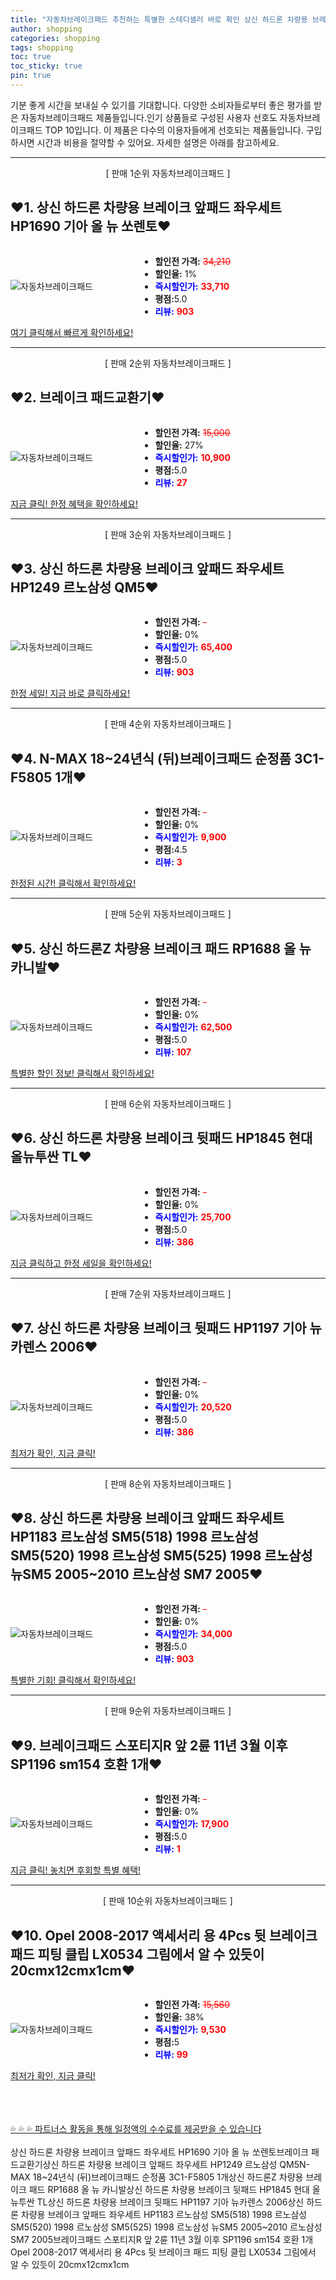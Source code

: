 ```yaml
---
title: "자동차브레이크패드 추천하는 특별한 스테디셀러 바로 확인 상신 하드론 차량용 브레이크 앞패드"
author: shopping
categories: shopping
tags: shopping
toc: true
toc_sticky: true
pin: true
---
```

기분 좋게 시간을 보내실 수 있기를 기대합니다. 다양한 소비자들로부터 좋은 평가를 받은 자동차브레이크패드 제품들입니다.인기 상품들로 구성된 사용자 선호도 자동차브레이크패드 TOP 10입니다. 이 제품은 다수의 이용자들에게 선호되는 제품들입니다. 구입하시면 시간과 비용을 절약할 수 있어요. 자세한 설명은 아래를 참고하세요.

---
<p class="toplist" style="margin: 0 auto; display: block; width: fit-content;">[ 판매 1순위 자동차브레이크패드 ]</p>

<h2><strong>❤️1. 상신 하드론 차량용 브레이크 앞패드 좌우세트 HP1690 기아 올 뉴 쏘렌토❤️</strong></h2>

<div style="display: flex; align-items: center;">
    <div style="flex: 0.4;">
        <img src="https://thumbnail7.coupangcdn.com/thumbnails/remote/230x230ex/image/retail/images/2021/04/07/16/6/3ab7d278-5d15-41da-ad17-7a183c8fc261.jpg" alt="자동차브레이크패드" style="max-width: 100%;">
    </div>
    <div style="flex: 0.6; margin-left: 10px;">
        <ul>
            <li><strong>할인전 가격:</strong> <del style="color: red;">34,210</del></li>
            <li><strong>할인율:</strong> 1%</li>
            <li><span style='color:blue'><strong>즉시할인가:</strong></span> <span style='color:red'><strong>33,710</strong></span></li>
            <li><strong>평점:</strong>5.0</li>
            <li><span style='color:blue'><strong>리뷰:</strong></span> <span style='color:red'><strong>903</strong></span></li>
        </ul>
    </div>
</div>
<div class="center">
    <a href="https://selin100587001.github.io?lptag=AF9450613&subid=githubio&pageKey=5308319991&traceid=V0-153&itemId=7682549059&vendorItemId=74972862657" class="myButton">
        여기 클릭해서 빠르게 확인하세요!
    </a>
</div>


---
<p class="toplist" style="margin: 0 auto; display: block; width: fit-content;">[ 판매 2순위 자동차브레이크패드 ]</p>

<h2><strong>❤️2. 브레이크 패드교환기❤️</strong></h2>

<div style="display: flex; align-items: center;">
    <div style="flex: 0.4;">
        <img src="https://thumbnail10.coupangcdn.com/thumbnails/remote/230x230ex/image/vendor_inventory/f9fb/ed6a8558f8684339e4a7d22e75330a198748e86bd9162b1ee0695014d2a2.png" alt="자동차브레이크패드" style="max-width: 100%;">
    </div>
    <div style="flex: 0.6; margin-left: 10px;">
        <ul>
            <li><strong>할인전 가격:</strong> <del style="color: red;">15,000</del></li>
            <li><strong>할인율:</strong> 27%</li>
            <li><span style='color:blue'><strong>즉시할인가:</strong></span> <span style='color:red'><strong>10,900</strong></span></li>
            <li><strong>평점:</strong>5.0</li>
            <li><span style='color:blue'><strong>리뷰:</strong></span> <span style='color:red'><strong>27</strong></span></li>
        </ul>
    </div>
</div>
<div class="center">
    <a href="https://selin100587001.github.io?lptag=AF9450613&subid=githubio&pageKey=7872580310&traceid=V0-153&itemId=21509768222&vendorItemId=88563275606" class="myButton">
        지금 클릭! 한정 혜택을 확인하세요!
    </a>
</div>


---
<p class="toplist" style="margin: 0 auto; display: block; width: fit-content;">[ 판매 3순위 자동차브레이크패드 ]</p>

<h2><strong>❤️3. 상신 하드론 차량용 브레이크 앞패드 좌우세트 HP1249 르노삼성 QM5❤️</strong></h2>

<div style="display: flex; align-items: center;">
    <div style="flex: 0.4;">
        <img src="https://thumbnail6.coupangcdn.com/thumbnails/remote/230x230ex/image/retail/images/2021/04/20/17/8/42d154d5-dea6-4863-865d-529b33295aab.jpg" alt="자동차브레이크패드" style="max-width: 100%;">
    </div>
    <div style="flex: 0.6; margin-left: 10px;">
        <ul>
            <li><strong>할인전 가격:</strong> <del style="color: red;">-</del></li>
            <li><strong>할인율:</strong> 0%</li>
            <li><span style='color:blue'><strong>즉시할인가:</strong></span> <span style='color:red'><strong>65,400</strong></span></li>
            <li><strong>평점:</strong>5.0</li>
            <li><span style='color:blue'><strong>리뷰:</strong></span> <span style='color:red'><strong>903</strong></span></li>
        </ul>
    </div>
</div>
<div class="center">
    <a href="https://selin100587001.github.io?lptag=AF9450613&subid=githubio&pageKey=5308319991&traceid=V0-153&itemId=7994780765&vendorItemId=75283616176" class="myButton">
        한정 세일! 지금 바로 클릭하세요!
    </a>
</div>


---
<p class="toplist" style="margin: 0 auto; display: block; width: fit-content;">[ 판매 4순위 자동차브레이크패드 ]</p>

<h2><strong>❤️4. N-MAX 18~24년식 (뒤)브레이크패드 순정품 3C1-F5805 1개❤️</strong></h2>

<div style="display: flex; align-items: center;">
    <div style="flex: 0.4;">
        <img src="https://thumbnail8.coupangcdn.com/thumbnails/remote/230x230ex/image/vendor_inventory/3f8f/0d4849a26043918827c695ab604c82225fb5746a6b3ac6a9dd64312dd74e.jpg" alt="자동차브레이크패드" style="max-width: 100%;">
    </div>
    <div style="flex: 0.6; margin-left: 10px;">
        <ul>
            <li><strong>할인전 가격:</strong> <del style="color: red;">-</del></li>
            <li><strong>할인율:</strong> 0%</li>
            <li><span style='color:blue'><strong>즉시할인가:</strong></span> <span style='color:red'><strong>9,900</strong></span></li>
            <li><strong>평점:</strong>4.5</li>
            <li><span style='color:blue'><strong>리뷰:</strong></span> <span style='color:red'><strong>3</strong></span></li>
        </ul>
    </div>
</div>
<div class="center">
    <a href="https://selin100587001.github.io?lptag=AF9450613&subid=githubio&pageKey=7812146181&traceid=V0-153&itemId=21193226128&vendorItemId=88254546804" class="myButton">
        한정된 시간! 클릭해서 확인하세요!
    </a>
</div>


---
<p class="toplist" style="margin: 0 auto; display: block; width: fit-content;">[ 판매 5순위 자동차브레이크패드 ]</p>

<h2><strong>❤️5. 상신 하드론Z 차량용 브레이크 패드 RP1688 올 뉴 카니발❤️</strong></h2>

<div style="display: flex; align-items: center;">
    <div style="flex: 0.4;">
        <img src="https://thumbnail7.coupangcdn.com/thumbnails/remote/230x230ex/image/retail/images/2021/04/20/17/7/c868676d-0b7d-4011-88f9-4f6133448742.jpg" alt="자동차브레이크패드" style="max-width: 100%;">
    </div>
    <div style="flex: 0.6; margin-left: 10px;">
        <ul>
            <li><strong>할인전 가격:</strong> <del style="color: red;">-</del></li>
            <li><strong>할인율:</strong> 0%</li>
            <li><span style='color:blue'><strong>즉시할인가:</strong></span> <span style='color:red'><strong>62,500</strong></span></li>
            <li><strong>평점:</strong>5.0</li>
            <li><span style='color:blue'><strong>리뷰:</strong></span> <span style='color:red'><strong>107</strong></span></li>
        </ul>
    </div>
</div>
<div class="center">
    <a href="https://selin100587001.github.io?lptag=AF9450613&subid=githubio&pageKey=5381353490&traceid=V0-153&itemId=7994689415&vendorItemId=75283539934" class="myButton">
        특별한 할인 정보! 클릭해서 확인하세요!
    </a>
</div>


---
<p class="toplist" style="margin: 0 auto; display: block; width: fit-content;">[ 판매 6순위 자동차브레이크패드 ]</p>

<h2><strong>❤️6. 상신 하드론 차량용 브레이크 뒷패드 HP1845 현대 올뉴투싼 TL❤️</strong></h2>

<div style="display: flex; align-items: center;">
    <div style="flex: 0.4;">
        <img src="https://thumbnail8.coupangcdn.com/thumbnails/remote/230x230ex/image/retail/images/731537779157102-04fbce08-3c99-4988-bf2b-e895f57e2669.jpg" alt="자동차브레이크패드" style="max-width: 100%;">
    </div>
    <div style="flex: 0.6; margin-left: 10px;">
        <ul>
            <li><strong>할인전 가격:</strong> <del style="color: red;">-</del></li>
            <li><strong>할인율:</strong> 0%</li>
            <li><span style='color:blue'><strong>즉시할인가:</strong></span> <span style='color:red'><strong>25,700</strong></span></li>
            <li><strong>평점:</strong>5.0</li>
            <li><span style='color:blue'><strong>리뷰:</strong></span> <span style='color:red'><strong>386</strong></span></li>
        </ul>
    </div>
</div>
<div class="center">
    <a href="https://selin100587001.github.io?lptag=AF9450613&subid=githubio&pageKey=7680132741&traceid=V0-153&itemId=8043874348&vendorItemId=75332481716" class="myButton">
        지금 클릭하고 한정 세일을 확인하세요!
    </a>
</div>


---
<p class="toplist" style="margin: 0 auto; display: block; width: fit-content;">[ 판매 7순위 자동차브레이크패드 ]</p>

<h2><strong>❤️7. 상신 하드론 차량용 브레이크 뒷패드 HP1197 기아 뉴카렌스 2006❤️</strong></h2>

<div style="display: flex; align-items: center;">
    <div style="flex: 0.4;">
        <img src="https://thumbnail10.coupangcdn.com/thumbnails/remote/230x230ex/image/retail/images/2021/04/22/11/3/eaa0524f-f3a1-4d48-9a81-f31ec5e2c28a.jpg" alt="자동차브레이크패드" style="max-width: 100%;">
    </div>
    <div style="flex: 0.6; margin-left: 10px;">
        <ul>
            <li><strong>할인전 가격:</strong> <del style="color: red;">-</del></li>
            <li><strong>할인율:</strong> 0%</li>
            <li><span style='color:blue'><strong>즉시할인가:</strong></span> <span style='color:red'><strong>20,520</strong></span></li>
            <li><strong>평점:</strong>5.0</li>
            <li><span style='color:blue'><strong>리뷰:</strong></span> <span style='color:red'><strong>386</strong></span></li>
        </ul>
    </div>
</div>
<div class="center">
    <a href="https://selin100587001.github.io?lptag=AF9450613&subid=githubio&pageKey=7680132741&traceid=V0-153&itemId=8046580721&vendorItemId=75335150222" class="myButton">
        최저가 확인, 지금 클릭!
    </a>
</div>


---
<p class="toplist" style="margin: 0 auto; display: block; width: fit-content;">[ 판매 8순위 자동차브레이크패드 ]</p>

<h2><strong>❤️8. 상신 하드론 차량용 브레이크 앞패드 좌우세트 HP1183 르노삼성 SM5(518) 1998 르노삼성 SM5(520) 1998 르노삼성 SM5(525) 1998 르노삼성 뉴SM5 2005~2010 르노삼성 SM7 2005❤️</strong></h2>

<div style="display: flex; align-items: center;">
    <div style="flex: 0.4;">
        <img src="https://thumbnail10.coupangcdn.com/thumbnails/remote/230x230ex/image/rs_quotation_api/8lfccngp/57103b703f474c228c0f05eb8cd53095.png" alt="자동차브레이크패드" style="max-width: 100%;">
    </div>
    <div style="flex: 0.6; margin-left: 10px;">
        <ul>
            <li><strong>할인전 가격:</strong> <del style="color: red;">-</del></li>
            <li><strong>할인율:</strong> 0%</li>
            <li><span style='color:blue'><strong>즉시할인가:</strong></span> <span style='color:red'><strong>34,000</strong></span></li>
            <li><strong>평점:</strong>5.0</li>
            <li><span style='color:blue'><strong>리뷰:</strong></span> <span style='color:red'><strong>903</strong></span></li>
        </ul>
    </div>
</div>
<div class="center">
    <a href="https://selin100587001.github.io?lptag=AF9450613&subid=githubio&pageKey=5308319991&traceid=V0-153&itemId=7993745385&vendorItemId=75282688478" class="myButton">
        특별한 기회! 클릭해서 확인하세요!
    </a>
</div>


---
<p class="toplist" style="margin: 0 auto; display: block; width: fit-content;">[ 판매 9순위 자동차브레이크패드 ]</p>

<h2><strong>❤️9. 브레이크패드 스포티지R 앞 2륜 11년 3월 이후 SP1196 sm154 호환 1개❤️</strong></h2>

<div style="display: flex; align-items: center;">
    <div style="flex: 0.4;">
        <img src="https://thumbnail7.coupangcdn.com/thumbnails/remote/230x230ex/image/vendor_inventory/0137/8022c302c046a54212e5cbd229f1abb9a543c12000066bd24351d71edbf7.jpg" alt="자동차브레이크패드" style="max-width: 100%;">
    </div>
    <div style="flex: 0.6; margin-left: 10px;">
        <ul>
            <li><strong>할인전 가격:</strong> <del style="color: red;">-</del></li>
            <li><strong>할인율:</strong> 0%</li>
            <li><span style='color:blue'><strong>즉시할인가:</strong></span> <span style='color:red'><strong>17,900</strong></span></li>
            <li><strong>평점:</strong>5.0</li>
            <li><span style='color:blue'><strong>리뷰:</strong></span> <span style='color:red'><strong>1</strong></span></li>
        </ul>
    </div>
</div>
<div class="center">
    <a href="https://selin100587001.github.io?lptag=AF9450613&subid=githubio&pageKey=7992457571&traceid=V0-153&itemId=22218131491&vendorItemId=89264095678" class="myButton">
        지금 클릭! 놓치면 후회할 특별 혜택!
    </a>
</div>


---
<p class="toplist" style="margin: 0 auto; display: block; width: fit-content;">[ 판매 10순위 자동차브레이크패드 ]</p>

<h2><strong>❤️10. Opel 2008-2017 액세서리 용 4Pcs 뒷 브레이크 패드 피팅 클립 LX0534 그림에서 알 수 있듯이 20cmx12cmx1cm❤️</strong></h2>

<div style="display: flex; align-items: center;">
    <div style="flex: 0.4;">
        <img src="https://thumbnail7.coupangcdn.com/thumbnails/remote/230x230ex/image/vendor_inventory/3b81/fbc9590ee42f44b52cf27e9bafb34102b80881514038942f16abfd61f179.jpg" alt="자동차브레이크패드" style="max-width: 100%;">
    </div>
    <div style="flex: 0.6; margin-left: 10px;">
        <ul>
            <li><strong>할인전 가격:</strong> <del style="color: red;">15,560</del></li>
            <li><strong>할인율:</strong> 38%</li>
            <li><span style='color:blue'><strong>즉시할인가:</strong></span> <span style='color:red'><strong>9,530</strong></span></li>
            <li><strong>평점:</strong>5</li>
            <li><span style='color:blue'><strong>리뷰:</strong></span> <span style='color:red'><strong>99</strong></span></li>
        </ul>
    </div>
</div>
<div class="center">
    <a href="https://selin100587001.github.io?lptag=AF9450613&subid=githubio&pageKey=7937642710&traceid=V0-153&itemId=21852416407&vendorItemId=88991516892" class="myButton">
        최저가 확인, 지금 클릭!
    </a>
</div>

<br><br><br>[💦 💦 💦 파트너스 활동을 통해 일정액의 수수료를 제공받을 수 있습니다](https://link.coupang.com/a/bcpT2c)<br><br>상신 하드론 차량용 브레이크 앞패드 좌우세트 HP1690 기아 올 뉴 쏘렌토브레이크 패드교환기상신 하드론 차량용 브레이크 앞패드 좌우세트 HP1249 르노삼성 QM5N-MAX 18~24년식 (뒤)브레이크패드 순정품 3C1-F5805 1개상신 하드론Z 차량용 브레이크 패드 RP1688 올 뉴 카니발상신 하드론 차량용 브레이크 뒷패드 HP1845 현대 올뉴투싼 TL상신 하드론 차량용 브레이크 뒷패드 HP1197 기아 뉴카렌스 2006상신 하드론 차량용 브레이크 앞패드 좌우세트 HP1183 르노삼성 SM5(518) 1998 르노삼성 SM5(520) 1998 르노삼성 SM5(525) 1998 르노삼성 뉴SM5 2005~2010 르노삼성 SM7 2005브레이크패드 스포티지R 앞 2륜 11년 3월 이후 SP1196 sm154 호환 1개Opel 2008-2017 액세서리 용 4Pcs 뒷 브레이크 패드 피팅 클립 LX0534 그림에서 알 수 있듯이 20cmx12cmx1cm